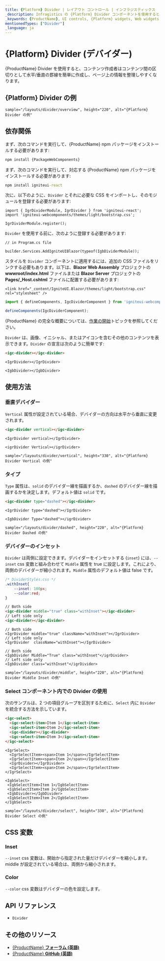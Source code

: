 ```yaml
---
title: {Platform} Divider | レイアウト コントロール | インフラジスティックス
_description: Infragistics の {Platform} Divider コンポーネントを使用すると、コンテンツ間の区切りとして水平線または垂直線を簡単に作成でき、ページ上の情報をより整理して表示できます。
_keywords: {ProductName}, UI controls, {Platform} widgets, Web widgets, UI widgets, {Platform}, Native {Platform} Components Suite, Native {Platform} Controls, Native {Platform} Components Library, {Platform} DIvider components, {Platform} Divider controls, UI コントロール, {Platform} ウィジェット, Web ウィジェット, UI ウィジェット, ネイティブ {Platform} コンポーネント スイート, ネイティブ {Platform} コントロール, ネイティブ {Platform} コンポーネント ライブラリ, {Platform} Divider コンポーネント, {Platform} Divider コントロール
mentionedTypes: ["Divider"]
_language: ja
---
```


# {Platform} Divider (デバイダー)

{ProductName} Divider を使用すると、コンテンツ作成者はコンテンツ間の区切りとして水平/垂直の罫線を簡単に作成し、ページ上の情報を整理しやすくなります。

## {Platform} Divider の例

`sample="/layouts/divider/overview", height="220", alt="{Platform} Divider の例"`

<div class="divider--half"></div>

## 依存関係

<!-- WebComponents -->
まず、次のコマンドを実行して、{ProductName} npm パッケージをインストールする必要があります:

```cmd
npm install {PackageWebComponents}
```
<!-- end: WebComponents -->

<!-- React -->

まず、次のコマンドを実行して、対応する {ProductName} npm パッケージをインストールする必要があります:

```cmd
npm install igniteui-react
```

次に、以下のように、`Divider` とそれに必要な CSS をインポートし、そのモジュールを登録する必要があります:

```tsx
import { IgrDividerModule, IgrDivider } from 'igniteui-react';
import 'igniteui-webcomponents/themes/light/bootstrap.css';

IgrDividerModule.register();
```

<!-- end: React -->

`Divider` を使用する前に、次のように登録する必要があります:


```razor
// in Program.cs file

builder.Services.AddIgniteUIBlazor(typeof(IgbDividerModule));
```
<!-- Blazor -->

スタイルを `Divider` コンポーネントに適用するには、追加の CSS ファイルをリンクする必要もあります。以下は、**Blazor Web Assembly** プロジェクトの **wwwroot/index.html** ファイルまたは **Blazor Server** プロジェクトの **Pages/_Host.cshtml** ファイルに配置する必要があります:

```razor
<link href="_content/IgniteUI.Blazor/themes/light/bootstrap.css" rel="stylesheet" />
```

<!-- end: Blazor -->

```ts
import { defineComponents, IgcDividerComponent } from 'igniteui-webcomponents';

defineComponents(IgcDividerComponent);
```

{ProductName} の完全な概要については、[作業の開始](../general-getting-started.md)トピックを参照してください。

`Divider` は、画像、イニシャル、またはアイコンを含むその他のコンテンツを表示できます。`Divider` の宣言は次のように簡単です:

```html
<igc-divider></igc-divider>
```

```tsx
<IgrDivider></IgrDivider>
```

```razor
<IgbDivider></IgbDivider>
```
## 使用方法
### 垂直デバイダー

`Vertical` 属性が設定されている場合、デバイダーの方向は水平から垂直に変更されます。

```html
<igc-divider vertical></igc-divider>
```

```tsx
<IgrDivider vertical></IgrDivider>
```

```razor
<igrDivider Vertical></igrDivider>
```

`sample="/layouts/divider/vertical", height="330", alt="{Platform} Divider Vertical の例"`

### タイプ

`Type` 属性は、`solid` のデバイダー線を描画するか、`dashed` のデバイダー線を描画するかを決定します。デフォルト値は `solid` です。

```html
<igc-divider type="dashed"></igc-divider>
```

```tsx
<IgrDivider type="dashed"></IgrDivider>
```

```razor
<IgbDivider Type="dashed"></igrDivider>
```

`sample="/layouts/divider/dashed", height="220", alt="{Platform} Divider Dashed の例"`

### デバイダーのインセット

`Divider` は両側に設定できます。デバイダーをインセットする (`inset`) には、`--inset` css 変数と組み合わせて `Middle` 属性を true に設定します。これにより、両側のデバイダーが縮小されます。`Middle` 属性のデフォルト値は false です。

```css
/* DividerStyles.css */
.withInset{
    --inset: 100px;
    --color:red;
}
```

```html
// Both side
<igc-divider middle="true" class="withInset"></igc-divider>
// Left side only 
<igc-divider></igc-divider>
```


```tsx
// Both side
<IgrDivider middle="true" className="withInset"></IgrDivider>
// Left side only 
<IgrDivider  className="withInset"></IgrDivider>
```

```razor
// Both side
<IgbDivider Middle="True" class="withInset"</igrDivider>
// Left side only 
<IgbDivider class="withInset"</igrDivider>
```


`sample="/layouts/divider/middle", height="220", alt="{Platform} Divider Middle Inset の例"`

### Select コンポーネント内での Divider の使用

次のサンプルは、2 つの項目グループを区別するために、`Select` 内に `Divider` を統合する方法を示しています。

```html
<igc-select>
  <igc-select-item>Item 1</igc-select-item>
  <igc-select-item>Item 2</igc-select-item>
  <igc-divider></igc-divider>
  <igc-select-item>Item 3</igc-select-item>
</igc-select>
```

```tsx
<IgrSelect>
  <IgrSelectItem><span>Item 1</span></IgrSelectItem>
  <IgrSelectItem><span>Item 2</span></IgrSelectItem>
  <IgrDivider></IgrDivider>
  <IgrSelectItem><span>Item 2</span></IgrSelectItem>
</IgrSelect>

```

```razor
<IgbSelect>
 <IgbSelectItem>Item 1</IgbSelectItem>
 <IgbSelectItem>Item 2</IgbSelectItem>
 <IgbDivider></IgbDivider>
 <IgbSelectItem>Item 2</IgbSelectItem>
</IgbSelect>
```

`sample="/layouts/divider/select", height="330", alt="{Platform} Divider Select の例"`

## CSS 変数
### Inset
`--inset` css 変数は、開始から指定された量だけデバイダーを縮小します。middle が設定されている場合は、両側から縮小されます。

### Color
`--color` css 変数はデバイダーの色を設定します。

<div class="divider--half"></div>


## API リファレンス

 - `Divider`

## その他のリソース

* [{ProductName} **フォーラム (英語)**]({ForumsLink})
* [{ProductName} **GitHub (英語)**]({GithubLink})